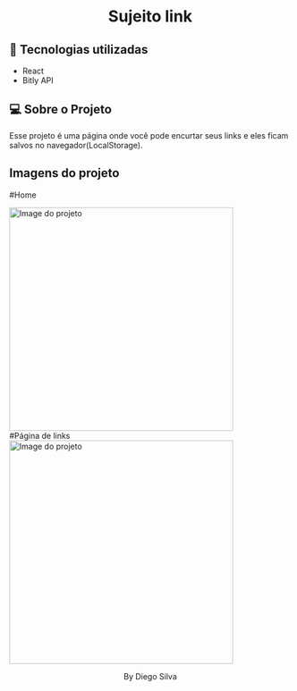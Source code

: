 <h1 align="center"> Sujeito link </h1>

## 🚀 Tecnologias utilizadas

- React
- Bitly API

## 💻 Sobre o Projeto

Esse projeto é uma página onde você pode encurtar seus links e eles ficam salvos no navegador(LocalStorage).

## Imagens do projeto

#Home

<img alt="Image do projeto" title="Desktop" src="https://i.ibb.co/WzRZhmY/Anota-o-2022-08-27-125150.png" width="400px" />
<br>
#Página de links
<br>
<img alt="Image do projeto" title="Desktop" src="https://i.ibb.co/3sXTgHJ/Anota-o-2022-08-27-125419.png" width="400px" />
<br>

 <p align="center">By Diego Silva<p>
